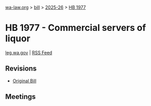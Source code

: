 [wa-law.org](/) > [bill](/bill/) > [2025-26](/bill/2025-26/) > [HB 1977](/bill/2025-26/hb/1977/)

# HB 1977 - Commercial servers of liquor
[leg.wa.gov](https://app.leg.wa.gov/billsummary?BillNumber=1977&Year=2025&Initiative=false) | [RSS Feed](./rss.xml)

## Revisions
* [Original Bill](1/)

## Meetings